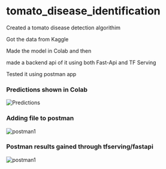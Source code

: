 # tomato_disease_identification
 
Created a tomato disease detection algorithim

Got the data from Kaggle

Made the model in Colab and then

made a backend api of it using both Fast-Api and TF Serving

Tested it using postman app


### Predictions shown in Colab
![Predictions](/../main/pictures/predictions.png)

### Adding file to postman
![postman1](/../main/pictures/postman1.png)

### Postman results gained through tfserving/fastapi
![postman1](/../main/pictures/postman2.png)
